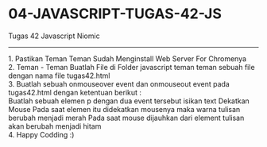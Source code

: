 # 04-JAVASCRIPT-TUGAS-42-JS
Tugas 42 Javascript Niomic
<hr>
1. Pastikan Teman Teman Sudah Menginstall Web Server For Chromenya
<br>
2. Teman - Teman Buatlah File di Folder javascript teman teman sebuah file dengan nama file tugas42.html
<br>
3. Buatlah sebuah onmouseover event dan onmouseout event pada tugas42.html dengan ketentuan berikut :
<br>
Buatlah sebuah elemen p dengan dua event tersebut isikan text Dekatkan Mouse
Pada saat elemen itu didekatkan mousenya maka warna tulisan berubah menjadi merah
Pada saat mouse dijauhkan dari element tulisan akan berubah menjadi hitam

<br>
4. Happy Codding :)
